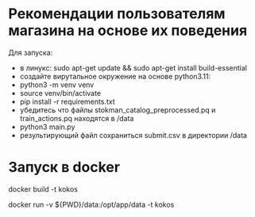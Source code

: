 # Рекомендации пользователям магазина на основе их поведения

Для запуска:

- в линукс: sudo apt-get update && sudo apt-get install build-essential
- создайте вирутальное окружение на основе python3.11:
- python3 -m venv venv
- source venv/bin/activate
- pip install -r requirements.txt
- убедитесь что файлы stokman_catalog_preprocessed.pq и train_actions.pq находятся в /data
- python3 main.py
- результирующий файл сохраниться submit.csv в директории /data


# Запуск в docker

docker build -t kokos

docker run -v ${PWD}/data:/opt/app/data -t kokos
